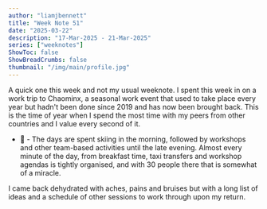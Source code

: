 ```yaml
---
author: "liamjbennett"
title: "Week Note 51"
date: "2025-03-22"
description: "17-Mar-2025 - 21-Mar-2025"
series: ["weeknotes"]
ShowToc: false
ShowBreadCrumbs: false
thumbnail: "/img/main/profile.jpg"
---
```


A quick one this week and not my usual weeknote. I spent this week in on a work trip to Chaominx, a seasonal work event that used to take place every year but hadn't been done since 2019 and has now been brought back. This is the time of year when I spend the most time with my peers from other countries and I value every second of it.
<p/>

* 🎿 - The days are spent skiing in the morning, followed by workshops and other team-based activities until the late evening. Almost every minute of the day, from breakfast time, taxi transfers and workshop agendas is tightly organised, and with 30 people there that is somewhat of a miracle.
<p/>

I came back dehydrated with aches, pains and bruises but with a long list of ideas and a schedule of other sessions to work through upon my return.